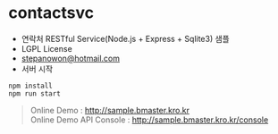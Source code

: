 # contactsvc

* 연락처 RESTful Service(Node.js + Express + Sqlite3) 샘플
* LGPL License 
* stepanowon@hotmail.com
* 서버 시작
<pre><code>npm install
npm run start
</code></pre>

> Online Demo : http://sample.bmaster.kro.kr<br />
> Online Demo API Console : http://sample.bmaster.kro.kr/console
